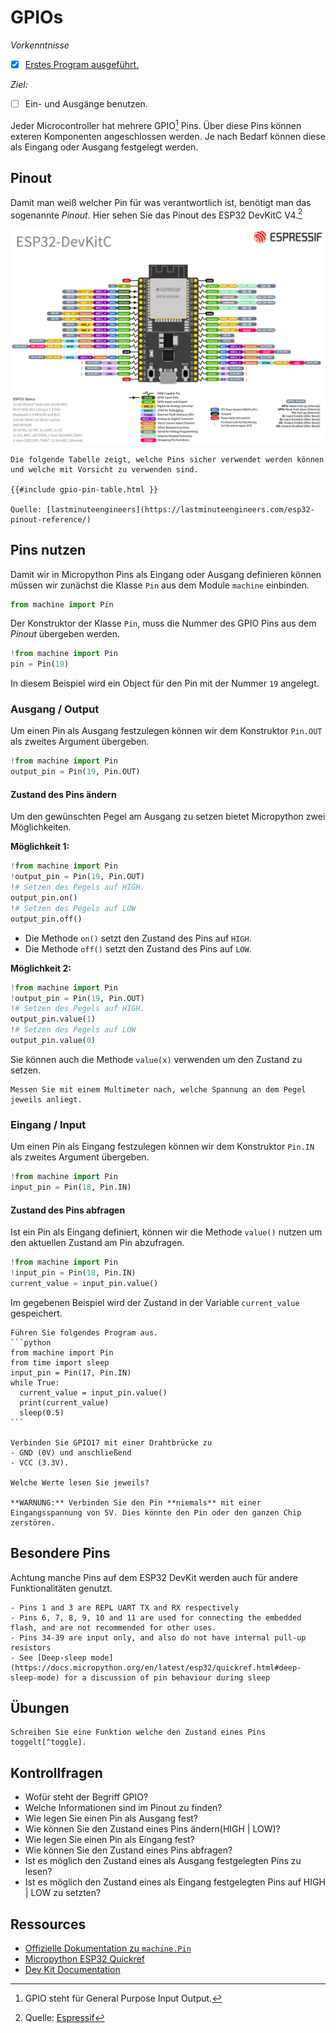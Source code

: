 # GPIOs

*Vorkenntnisse*

- [x] [Erstes Program ausgeführt.](start.md)

*Ziel:*

- [ ] Ein- und Ausgänge benutzen.


Jeder Microcontroller hat mehrere GPIO[^gpio] Pins.
Über diese Pins können exteren Komponenten angeschlossen werden.
Je nach Bedarf können diese als Eingang oder Ausgang festgelegt werden.

## Pinout

Damit man weiß welcher Pin für was verantwortlich ist, benötigt man das sogenannte _Pinout_.
Hier sehen Sie das Pinout des ESP32 DevKitC V4.[^quelle pinout]

![ESP32 DevKit Pinout](./assets/esp32_devkitC_v4_pinlayout.png)

~~~admonish warning title="Achtung! Manche Pins sollten Sie nicht verwenden!" collapsible=true
Die folgende Tabelle zeigt, welche Pins sicher verwendet werden können und welche mit Vorsicht zu verwenden sind.

{{#include gpio-pin-table.html }}

Quelle: [lastminuteengineers](https://lastminuteengineers.com/esp32-pinout-reference/)

~~~

## Pins nutzen

Damit wir in Micropython Pins als Eingang oder Ausgang definieren können müssen wir zunächst die Klasse `Pin` aus dem Module `machine` einbinden.
```python
from machine import Pin
```

Der Konstruktor der Klasse `Pin`, muss die Nummer des GPIO Pins aus dem *Pinout* übergeben werden.
```python
!from machine import Pin
pin = Pin(19)
```
In diesem Beispiel wird ein Object für den Pin mit der Nummer `19` angelegt.

### Ausgang / Output

Um einen Pin als Ausgang festzulegen können wir dem Konstruktor `Pin.OUT` als zweites Argument übergeben.
```python
!from machine import Pin
output_pin = Pin(19, Pin.OUT)
```

#### Zustand des Pins ändern
Um den gewünschten Pegel am Ausgang zu setzen bietet Micropython zwei Möglichkeiten.

**Möglichkeit 1:**
```python
!from machine import Pin
!output_pin = Pin(19, Pin.OUT)
!# Setzen des Pegels auf HIGH.
output_pin.on()
!# Setzen des Pegels auf LOW
output_pin.off()
```

- Die Methode `on()` setzt den Zustand des Pins auf `HIGH`.
- Die Methode `off()` setzt den Zustand des Pins auf `LOW`.

**Möglichkeit 2:**
```python
!from machine import Pin
!output_pin = Pin(19, Pin.OUT)
!# Setzen des Pegels auf HIGH.
output_pin.value(1)
!# Setzen des Pegels auf LOW
output_pin.value(0)
```

Sie können auch die Methode `value(x)` verwenden um den Zustand zu setzen.

```admonish task
Messen Sie mit einem Multimeter nach, welche Spannung an dem Pegel jeweils anliegt.
```

### Eingang / Input

Um einen Pin als Eingang festzulegen können wir dem Konstruktor `Pin.IN` als zweites Argument übergeben.
```python
!from machine import Pin
input_pin = Pin(18, Pin.IN)
```

#### Zustand des Pins abfragen

Ist ein Pin als Eingang definiert, können wir die Methode `value()` nutzen um den aktuellen Zustand am Pin abzufragen.

```python
!from machine import Pin
!input_pin = Pin(18, Pin.IN)
current_value = input_pin.value()
```

Im gegebenen Beispiel wird der Zustand in der Variable `current_value` gespeichert.

~~~admonish task
Führen Sie folgendes Program aus.
```python
from machine import Pin
from time import sleep
input_pin = Pin(17, Pin.IN)
while True:
  current_value = input_pin.value()
  print(current_value)
  sleep(0.5)
```

Verbinden Sie GPIO17 mit einer Drahtbrücke zu
- GND (0V) und anschließend
- VCC (3.3V).

Welche Werte lesen Sie jeweils?

**WARNUNG:** Verbinden Sie den Pin **niemals** mit einer Eingangsspannung von 5V. Dies könnte den Pin oder den ganzen Chip zerstören.
~~~

## Besondere Pins
Achtung manche Pins auf dem ESP32 DevKit werden auch für andere Funktionalitäten genutzt.

~~~admonish info
- Pins 1 and 3 are REPL UART TX and RX respectively
- Pins 6, 7, 8, 9, 10 and 11 are used for connecting the embedded flash, and are not recommended for other uses.
- Pins 34-39 are input only, and also do not have internal pull-up resistors
- See [Deep-sleep mode](https://docs.micropython.org/en/latest/esp32/quickref.html#deep-sleep-mode) for a discussion of pin behaviour during sleep
~~~

## Übungen

~~~admonish do title="Übung 1"
Schreiben Sie eine Funktion welche den Zustand eines Pins toggelt[^toggle].
~~~

## Kontrollfragen

- Wofür steht der Begriff GPIO?
- Welche Informationen sind im Pinout zu finden?
- Wie legen Sie einen Pin als Ausgang fest?
- Wie können Sie den Zustand eines Pins ändern(HIGH | LOW)?
- Wie legen Sie einen Pin als Eingang fest?
- Wie können Sie den Zustand eines Pins abfragen?
- Ist es möglich den Zustand eines als Ausgang festgelegten Pins zu lesen?
- Ist es möglich den Zustand eines als Eingang festgelegten Pins auf HIGH | LOW zu setzten?


## Ressources
- [Offizielle Dokumentation zu `machine.Pin`](https://docs.micropython.org/en/latest/library/machine.Pin.html)
- [Micropython ESP32 Quickref](https://docs.micropython.org/en/latest/esp32/quickref.html#pins-and-gpio)
- [Dev Kit Documentation](https://docs.espressif.com/projects/esp-dev-kits/en/latest/esp32/esp32-devkitc/index.html#)

[^gpio]: GPIO steht für General Purpose Input Output.
[^quelle pinout]: Quelle: [Espressif](https://docs.espressif.com/projects/esp-dev-kits/en/latest/esp32/esp32-devkitc/user_guide.html#overview)
[^toggle]: Toggeln bedeutet umschalten, dh. wenn vorher HIGH setzte auf LOW und wenn vorher LOW setze auf HIGH.
